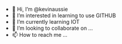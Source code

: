 - 👋 Hi, I’m @kevinaussie
- 👀 I’m interested in learning to use GITHUB
- 🌱 I’m currently learning IOT
- 💞️ I’m looking to collaborate on ...
- 📫 How to reach me ...

<!---
kevinaussie/kevinaussie is a ✨ special ✨ repository because its `README.md` (this file) appears on your GitHub profile.
You can click the Preview link to take a look at your changes.
--->
